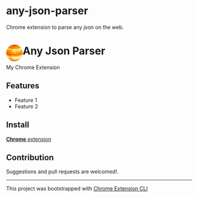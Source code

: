 # any-json-parser
Chrome extension to parse any json on the web.
# <img src="public/icons/icon_48.png" width="45" align="left"> Any Json Parser

My Chrome Extension

## Features

- Feature 1
- Feature 2

## Install

[**Chrome** extension]()

## Contribution

Suggestions and pull requests are welcomed!.

---

This project was bootstrapped with [Chrome Extension CLI](https://github.com/dutiyesh/chrome-extension-cli)
